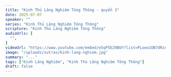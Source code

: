 ```yaml
---
title: "Kinh Thủ Lăng Nghiêm Tông Thông - quyển 3"
date: 2025-07-07
speaker: ""
series: "Kinh Thủ Lăng Nghiêm Tông Thông"
scripture: "Kinh Thủ Lăng Nghiêm Tông Thông"
audioUrls: [
  "",
]
videoUrl: "https://www.youtube.com/embed/e5qP5EZ9BUY?list=PLoeo1OB7dRzqZ1C1-pPW9js8iB5CpxGmE"
image: "/uploads/sutras/kinh-lang-nghiem.jpg"
summary: "..."
tags: ["Kinh Lăng Nghiêm", "Kinh Thủ Lăng Nghiêm Tông Thông"]
draft: false
---
```


